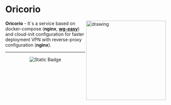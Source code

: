 # Oricorio

<div>

<img align="right" src="https://static.wikia.nocookie.net/pokemon/images/2/21/0741Oricorio.png/revision/latest/scale-to-width-down/1000?cb=2024072810002" alt="drawing" width="250"/>

<p align="left">

  **Oricorio** - It´s a service based on docker-compose (**nginx**, [**wg-easy**](https://github.com/wg-easy/wg-easy)) and cloud-init configuration for faster deployment VPN with reverse-proxy configuration (**nginx**). </p>

</div>

---
<div align="center">

![Static Badge](https://img.shields.io/badge/version-1.0-lightgreen?style=flat)

</div>
